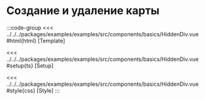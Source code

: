 # Создание и удаление карты

<script lang="ts" setup>
import MapComponent from 'examples/src/components/basics/HiddenDiv.vue';
</script>

<map-component/>

:::code-group
<<< ../../../packages/examples/examples/src/components/basics/HiddenDiv.vue#html{html} [Template]

<<< ../../../packages/examples/examples/src/components/basics/HiddenDiv.vue#setup{ts} [Setup]

<<< ../../../packages/examples/examples/src/components/basics/HiddenDiv.vue#style{css} [Style]
:::
